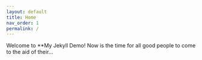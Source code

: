 ```yaml
---
layout: default
title: Home
nav_order: 1
permalink: /
---
```


Welcome to **My Jekyll Demo! Now is the time for all good people to come to the aid of their...
